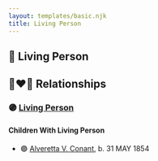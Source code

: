 ```yaml
---
layout: templates/basic.njk
title: Living Person
---
```

## 🔵 Living Person


## 👩‍❤️‍👨 Relationships

### 🟣 [Living Person](/people/7/76673536)

#### Children With Living Person
* 🟣 [Alveretta V. Conant](/people/6/60109856), b. 31 MAY 1854